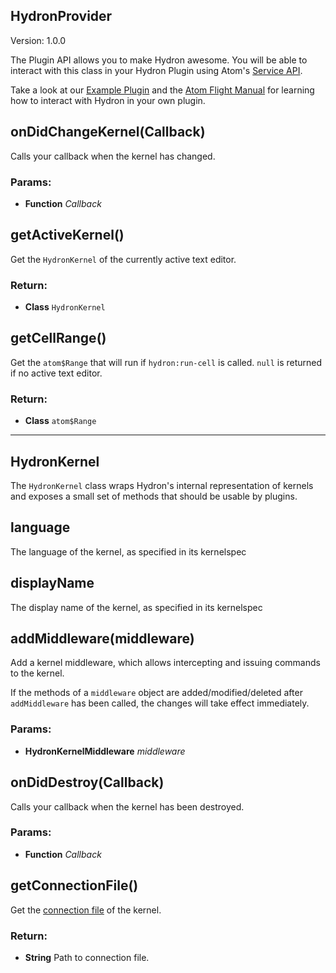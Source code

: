 <!-- Start lib/plugin-api/hydron-provider.js -->

## HydronProvider

Version: 1.0.0

The Plugin API allows you to make Hydron awesome.
You will be able to interact with this class in your Hydron Plugin using
Atom's [Service API](http://blog.atom.io/2015/03/25/new-services-API.html).

Take a look at our [Example Plugin](https://github.com/lgeiger/hydron-example-plugin)
and the [Atom Flight Manual](http://flight-manual.atom.io/hacking-atom/) for
learning how to interact with Hydron in your own plugin.

## onDidChangeKernel(Callback)

Calls your callback when the kernel has changed.

### Params:

- **Function** _Callback_

## getActiveKernel()

Get the `HydronKernel` of the currently active text editor.

### Return:

- **Class** `HydronKernel`

## getCellRange()

Get the `atom$Range` that will run if `hydron:run-cell` is called.
`null` is returned if no active text editor.

### Return:

- **Class** `atom$Range`

---

<!-- End lib/plugin-api/hydron-provider.js -->

<!-- Start lib/plugin-api/hydron-kernel.js -->

## HydronKernel

The `HydronKernel` class wraps Hydron's internal representation of kernels
and exposes a small set of methods that should be usable by plugins.

## language

The language of the kernel, as specified in its kernelspec

## displayName

The display name of the kernel, as specified in its kernelspec

## addMiddleware(middleware)

Add a kernel middleware, which allows intercepting and issuing commands to
the kernel.

If the methods of a `middleware` object are added/modified/deleted after
`addMiddleware` has been called, the changes will take effect immediately.

### Params:

- **HydronKernelMiddleware** _middleware_

## onDidDestroy(Callback)

Calls your callback when the kernel has been destroyed.

### Params:

- **Function** _Callback_

## getConnectionFile()

Get the [connection file](http://jupyter-notebook.readthedocs.io/en/latest/examples/Notebook/Connecting%20with%20the%20Qt%20Console.html) of the kernel.

### Return:

- **String** Path to connection file.

<!-- End lib/plugin-api/hydron-kernel.js -->
